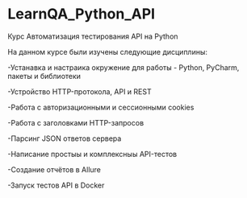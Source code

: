 # LearnQA_Python_API
Курс Автоматизация тестирования API на Python 

На данном курсе были изучены следующие дисциплины:

-Устанавка и настраика окружение для работы - Python, PyCharm, пакеты и библиотеки

-Устройство HTTP-протокола, API и REST

-Работа с авторизационными и сессионными cookies

-Работа с заголовками HTTP-запросов

-Парсинг JSON ответов сервера

-Написание простыы и комплексныы API-тестов

-Создание отчётов в Allure

-Запуск тестов API в Docker
